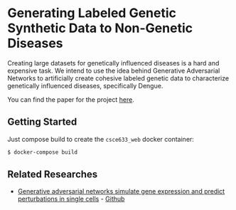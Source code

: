 # Generating Labeled Genetic Synthetic Data to Non-Genetic Diseases

Creating large datasets for genetically influenced diseases is a hard and expensive task.
We intend to use the idea behind Generative Adversarial Networks to artificially create cohesive labeled genetic data to characterize genetically influenced diseases, specifically Dengue.

You can find the paper for the project [here](https://www.overleaf.com/project/5d8555ac21df820001d176ac).

## Getting Started

Just compose build to create the `csce633_web` docker container:

```bash
$ docker-compose build
```

## Related Researches

- [Generative adversarial networks simulate gene expression and predict perturbations in single cells](https://www.biorxiv.org/content/10.1101/262501v2.full) - [Github](https://github.com/luslab/scRNAseq-WGAN-GP)
